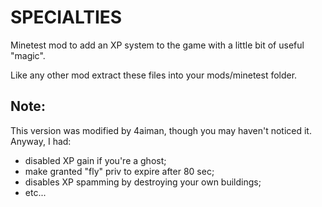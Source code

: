 SPECIALTIES
===========
Minetest mod to add an XP system to the game with a little bit of useful "magic".

Like any other mod extract these files into your mods/minetest folder.

Note:
-----
This version was modified by 4aiman, though you may haven't noticed it.
Anyway, I had:
 - disabled XP gain if you're a ghost;
 - make granted "fly" priv to expire after 80 sec;
 - disables XP spamming by destroying your own buildings;
 - etc...

